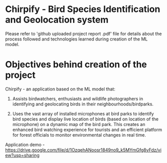 
# Chirpify - Bird Species Identification and Geolocation system

Please refer to 'github uploaded project report .pdf' file for details about the process followed and technologies learned during creation of the ML model.


# Objectives behind creation of the project

Chirpify - an application based on the ML model that:

1) Assists birdwatchers, enthusiasts and wildlife photographers in identifying and geolocating birds in their neighbourhoods/birdparks.

2) Uses the vast array of installed microphones at bird parks to identify bird species and display live location of birds (based on location of the microphone) on a dynamic map of the bird park. This creates an enhanced bird watching experience for tourists and an efficient platform for forest officials to monitor environmental changes in real time.

Application demo - https://drive.google.com/file/d/1OzqehANoosr1849no9_k5MYmGfg8vFdz/view?usp=sharing
